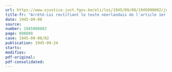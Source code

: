 ```yaml
---
url: https://www.ejustice.just.fgov.be/eli/loi/1945/09/08/1945090802/justel
title-fr: "Arrêté-Loi rectifiant le texte néerlandais de l'article 1er, de l'arrêté-loi du 5 février 1945 relatif à l'utilisation des matériaux de construction"
date: 1945-09-08
source:
number: 1945090802
page: 888888
case: 1945-09-08/02
publication: 1945-09-24
starts:
modifies:
pdf-original:
pdf-consolidated:
---
```


